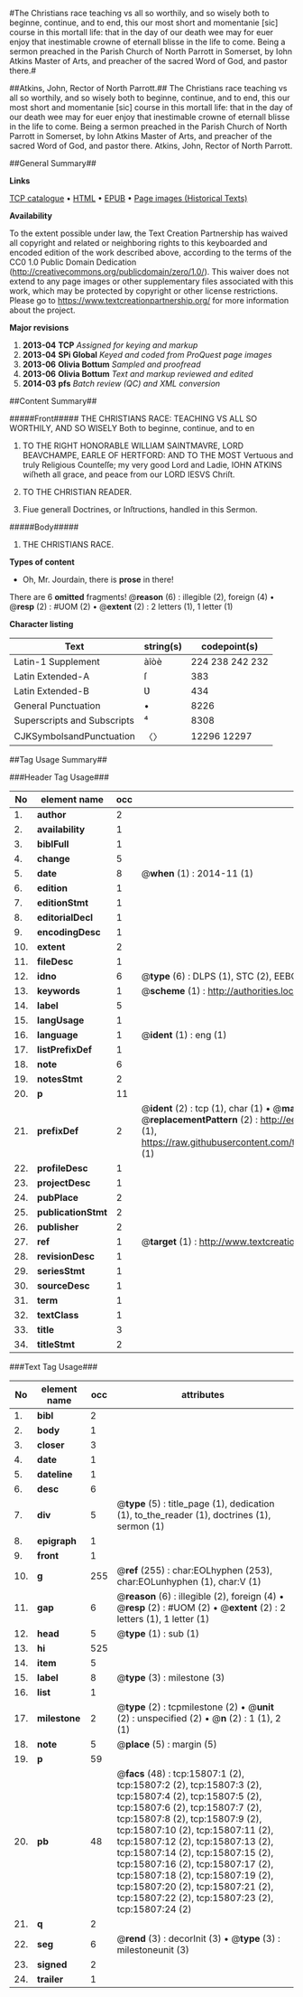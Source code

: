 #The Christians race teaching vs all so worthily, and so wisely both to beginne, continue, and to end, this our most short and momentanie [sic] course in this mortall life: that in the day of our death wee may for euer enjoy that inestimable crowne of eternall blisse in the life to come. Being a sermon preached in the Parish Church of North Parrott in Somerset, by Iohn Atkins Master of Arts, and preacher of the sacred Word of God, and pastor there.#

##Atkins, John, Rector of North Parrott.##
The Christians race teaching vs all so worthily, and so wisely both to beginne, continue, and to end, this our most short and momentanie [sic] course in this mortall life: that in the day of our death wee may for euer enjoy that inestimable crowne of eternall blisse in the life to come. Being a sermon preached in the Parish Church of North Parrott in Somerset, by Iohn Atkins Master of Arts, and preacher of the sacred Word of God, and pastor there.
Atkins, John, Rector of North Parrott.

##General Summary##

**Links**

[TCP catalogue](http://www.ota.ox.ac.uk/tcp/)  • 
[HTML](http://tei.it.ox.ac.uk/tcp/Texts-HTML/free/A22/A22452.html)  • 
[EPUB](http://tei.it.ox.ac.uk/tcp/Texts-EPUB/free/A22/A22452.epub) • 
[Page images (Historical Texts)](https://historicaltexts.jisc.ac.uk/eebo-99850596e)

**Availability**

To the extent possible under law, the Text Creation Partnership has waived all copyright and related or neighboring rights to this keyboarded and encoded edition of the work described above, according to the terms of the CC0 1.0 Public Domain Dedication (http://creativecommons.org/publicdomain/zero/1.0/). This waiver does not extend to any page images or other supplementary files associated with this work, which may be protected by copyright or other license restrictions. Please go to https://www.textcreationpartnership.org/ for more information about the project.

**Major revisions**

1. __2013-04__ __TCP__ *Assigned for keying and markup*
1. __2013-04__ __SPi Global__ *Keyed and coded from ProQuest page images*
1. __2013-06__ __Olivia Bottum__ *Sampled and proofread*
1. __2013-06__ __Olivia Bottum__ *Text and markup reviewed and edited*
1. __2014-03__ __pfs__ *Batch review (QC) and XML conversion*

##Content Summary##

#####Front#####
THE CHRISTIANS RACE: TEACHING VS ALL SO WORTHILY, AND SO WISELY Both to beginne, continue, and to en
1. TO THE RIGHT HONORABLE WILLIAM SAINTMAVRE, LORD BEAVCHAMPE, EARLE OF HERTFORD: AND TO THE MOST Vertuous and truly Religious Counteſſe; my very good Lord and Ladie, IOHN ATKINS wiſheth all grace, and peace from our LORD IESVS Chriſt.

1. TO THE CHRISTIAN READER.

1. Fiue generall Doctrines, or Inſtructions, handled in this Sermon.

#####Body#####

1. THE CHRISTIANS RACE.

**Types of content**

  * Oh, Mr. Jourdain, there is **prose** in there!

There are 6 **omitted** fragments! 
 @__reason__ (6) : illegible (2), foreign (4)  •  @__resp__ (2) : #UOM (2)  •  @__extent__ (2) : 2 letters (1), 1 letter (1)

**Character listing**


|Text|string(s)|codepoint(s)|
|---|---|---|
|Latin-1 Supplement|àîòè|224 238 242 232|
|Latin Extended-A|ſ|383|
|Latin Extended-B|Ʋ|434|
|General Punctuation|•|8226|
|Superscripts             and Subscripts|⁴|8308|
|CJKSymbolsandPunctuation|〈〉|12296 12297|

##Tag Usage Summary##

###Header Tag Usage###

|No|element name|occ|attributes|
|---|---|---|---|
|1.|__author__|2||
|2.|__availability__|1||
|3.|__biblFull__|1||
|4.|__change__|5||
|5.|__date__|8| @__when__ (1) : 2014-11 (1)|
|6.|__edition__|1||
|7.|__editionStmt__|1||
|8.|__editorialDecl__|1||
|9.|__encodingDesc__|1||
|10.|__extent__|2||
|11.|__fileDesc__|1||
|12.|__idno__|6| @__type__ (6) : DLPS (1), STC (2), EEBO-CITATION (1), PROQUEST (1), VID (1)|
|13.|__keywords__|1| @__scheme__ (1) : http://authorities.loc.gov/ (1)|
|14.|__label__|5||
|15.|__langUsage__|1||
|16.|__language__|1| @__ident__ (1) : eng (1)|
|17.|__listPrefixDef__|1||
|18.|__note__|6||
|19.|__notesStmt__|2||
|20.|__p__|11||
|21.|__prefixDef__|2| @__ident__ (2) : tcp (1), char (1)  •  @__matchPattern__ (2) : ([0-9\-]+):([0-9IVX]+) (1), (.+) (1)  •  @__replacementPattern__ (2) : http://eebo.chadwyck.com/downloadtiff?vid=$1&page=$2 (1), https://raw.githubusercontent.com/textcreationpartnership/Texts/master/tcpchars.xml#$1 (1)|
|22.|__profileDesc__|1||
|23.|__projectDesc__|1||
|24.|__pubPlace__|2||
|25.|__publicationStmt__|2||
|26.|__publisher__|2||
|27.|__ref__|1| @__target__ (1) : http://www.textcreationpartnership.org/docs/. (1)|
|28.|__revisionDesc__|1||
|29.|__seriesStmt__|1||
|30.|__sourceDesc__|1||
|31.|__term__|1||
|32.|__textClass__|1||
|33.|__title__|3||
|34.|__titleStmt__|2||


###Text Tag Usage###

|No|element name|occ|attributes|
|---|---|---|---|
|1.|__bibl__|2||
|2.|__body__|1||
|3.|__closer__|3||
|4.|__date__|1||
|5.|__dateline__|1||
|6.|__desc__|6||
|7.|__div__|5| @__type__ (5) : title_page (1), dedication (1), to_the_reader (1), doctrines (1), sermon (1)|
|8.|__epigraph__|1||
|9.|__front__|1||
|10.|__g__|255| @__ref__ (255) : char:EOLhyphen (253), char:EOLunhyphen (1), char:V (1)|
|11.|__gap__|6| @__reason__ (6) : illegible (2), foreign (4)  •  @__resp__ (2) : #UOM (2)  •  @__extent__ (2) : 2 letters (1), 1 letter (1)|
|12.|__head__|5| @__type__ (1) : sub (1)|
|13.|__hi__|525||
|14.|__item__|5||
|15.|__label__|8| @__type__ (3) : milestone (3)|
|16.|__list__|1||
|17.|__milestone__|2| @__type__ (2) : tcpmilestone (2)  •  @__unit__ (2) : unspecified (2)  •  @__n__ (2) : 1 (1), 2 (1)|
|18.|__note__|5| @__place__ (5) : margin (5)|
|19.|__p__|59||
|20.|__pb__|48| @__facs__ (48) : tcp:15807:1 (2), tcp:15807:2 (2), tcp:15807:3 (2), tcp:15807:4 (2), tcp:15807:5 (2), tcp:15807:6 (2), tcp:15807:7 (2), tcp:15807:8 (2), tcp:15807:9 (2), tcp:15807:10 (2), tcp:15807:11 (2), tcp:15807:12 (2), tcp:15807:13 (2), tcp:15807:14 (2), tcp:15807:15 (2), tcp:15807:16 (2), tcp:15807:17 (2), tcp:15807:18 (2), tcp:15807:19 (2), tcp:15807:20 (2), tcp:15807:21 (2), tcp:15807:22 (2), tcp:15807:23 (2), tcp:15807:24 (2)|
|21.|__q__|2||
|22.|__seg__|6| @__rend__ (3) : decorInit (3)  •  @__type__ (3) : milestoneunit (3)|
|23.|__signed__|2||
|24.|__trailer__|1||
